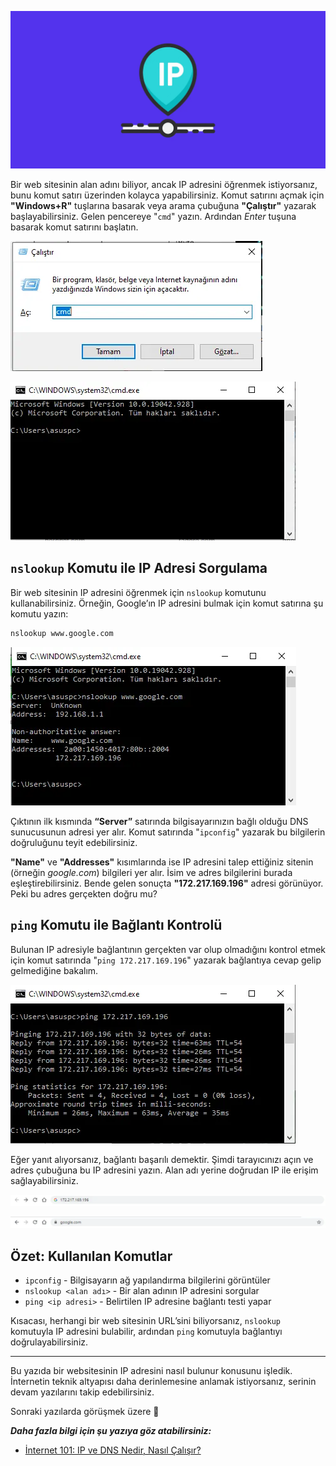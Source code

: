 ![IP](/img/ip.png)

Bir web sitesinin alan adını biliyor, ancak IP adresini öğrenmek istiyorsanız, bunu komut satırı üzerinden kolayca yapabilirsiniz. Komut satırını açmak için **"Windows+R"** tuşlarına basarak veya arama çubuğuna **"Çalıştır"** yazarak başlayabilirsiniz. Gelen pencereye "`cmd`" yazın. Ardından _Enter_ tuşuna basarak komut satırını başlatın.

![Çalıştır penceresine `cmd` yazıyoruz. Komut satırını açmanın kısa yolu.](/img/how-to-find-ip/1.png)

![Komut satırı (Command line)](/img/how-to-find-ip/2.png)

## `nslookup` Komutu ile IP Adresi Sorgulama

Bir web sitesinin IP adresini öğrenmek için `nslookup` komutunu kullanabilirsiniz. Örneğin, Google’ın IP adresini bulmak için komut satırına şu komutu yazın:

```bash
nslookup www.google.com
```

![Enter’a bastığınızda, bağlı olduğunuz Google sunucusunun IP adresi görüntülenecektir.](/img/how-to-find-ip/3.png)

Çıktının ilk kısmında **“Server”** satırında bilgisayarınızın bağlı olduğu DNS sunucusunun adresi yer alır. Komut satırında "`ipconfig`" yazarak bu bilgilerin doğruluğunu teyit edebilirsiniz.

**"Name"** ve **"Addresses"** kısımlarında ise IP adresini talep ettiğiniz sitenin (örneğin _google.com_) bilgileri yer alır. İsim ve adres bilgilerini burada eşleştirebilirsiniz. Bende gelen sonuçta **"172.217.169.196"** adresi görünüyor. Peki bu adres gerçekten doğru mu?

## `ping` Komutu ile Bağlantı Kontrolü

Bulunan IP adresiyle bağlantının gerçekten var olup olmadığını kontrol etmek için komut satırında "`ping 172.217.169.196`" yazarak bağlantıya cevap gelip gelmediğine bakalım.

![Bulduğum IP adresine ping komutu gönderiyorum](/img/how-to-find-ip/4.png)

Eğer yanıt alıyorsanız, bağlantı başarılı demektir. Şimdi tarayıcınızı açın ve adres çubuğuna bu IP adresini yazın. Alan adı yerine doğrudan IP ile erişim sağlayabilirsiniz.

![Adres çubuğuna IP adresini yazıyorum](/img/how-to-find-ip/5.png)

![Adres Google'a ait olduğu için yönlendirme başarıyla gerçekleşiyor](/img/how-to-find-ip/6.png)

## Özet: Kullanılan Komutlar

- `ipconfig` - Bilgisayarın ağ yapılandırma bilgilerini görüntüler
- `nslookup <alan adı>` - Bir alan adının IP adresini sorgular
- `ping <ip adresi>` - Belirtilen IP adresine bağlantı testi yapar

Kısacası, herhangi bir web sitesinin URL’sini biliyorsanız, `nslookup` komutuyla IP adresini bulabilir, ardından `ping` komutuyla bağlantıyı doğrulayabilirsiniz.

---

Bu yazıda bir websitesinin IP adresini nasıl bulunur konusunu işledik. İnternetin teknik altyapısı daha derinlemesine anlamak istiyorsanız, serinin devam yazılarını takip edebilirsiniz.

Sonraki yazılarda görüşmek üzere 👋

**_Daha fazla bilgi için şu yazıya göz atabilirsiniz:_**

- [İnternet 101: IP ve DNS Nedir, Nasıl Çalışır?](https://aysedemirel.github.io/#/article/ip-dns)
